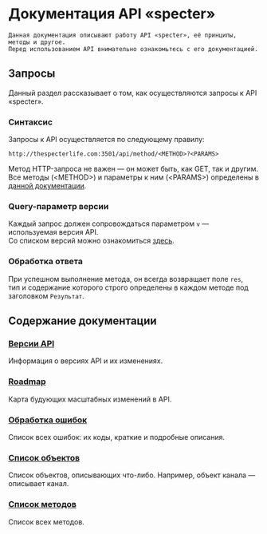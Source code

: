 # Документация API «specter»
```
Данная документация описывают работу API «specter», её принципы, методы и другое.  
Перед использованием API внимательно ознакомьтесь с его документацией.
```

## Запросы
Данный раздел рассказывает о том, как осуществляются запросы к API «specter».

### Синтаксис
Запросы к API осуществляется по следующему правилу:
```
http://thespecterlife.com:3501/api/method/<METHOD>?<PARAMS>
```
Метод HTTP-запроса не важен — он может быть, как GET, так и другим.  
Все методы (\<METHOD\>) и параметры к ним (\<PARAMS\>) определены в [данной документации](https://github.com/EcostCompony/specter_api_documentation/blob/master/Методы/Список%20методов.md#список-методов).

### Query-параметр версии
Каждый запрос должен сопровождаться параметром `v` — используемая версия API.  
Со списком версий можно ознакомиться [здесь](https://github.com/EcostCompony/specter_api_documentation/blob/master/Основное/Версии%20API.md#версии-api).

### Обработка ответа
При успешном выполнение метода, он всегда возвращает поле `res`,  
тип и содержание которого строго определены в каждом методе под заголовком `Результат`.

## Содержание документации
### [Версии API](https://github.com/EcostCompony/specter_api_documentation/blob/master/Основное/Версии%20API.md#версии-api)
Информация о версиях API и их изменениях.

### [Roadmap](https://github.com/EcostCompony/specter_api_documentation/blob/master/Основное/Roadmap.md#roadmap)
Карта будующих масштабных изменений в API.

### [Обработка ошибок](https://github.com/EcostCompony/specter_api_documentation/blob/master/Основное/Обработка%20ошибок.md#обработка-ошибок)
Список всех ошибок: их коды, краткие и подробные описания.

### [Список объектов](https://github.com/EcostCompony/specter_api_documentation/blob/master/Объекты/Список%20объектов.md#список-объектов)
Список объектов, описывающих что-либо. Например, объект канала — описывает канал.

### [Список методов](https://github.com/EcostCompony/specter_api_documentation/blob/master/Методы/Список%20методов.md#список-методов)
Список всех методов.